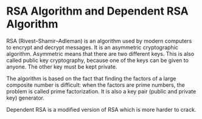 # RSA Algorithm and Dependent RSA Algorithm

RSA (Rivest–Shamir–Adleman) is an algorithm used by modern computers to encrypt and decrypt messages. It is an asymmetric cryptographic algorithm. Asymmetric means that there are two different keys. This is also called public key cryptography, because one of the keys can be given to anyone. The other key must be kept private. 

The algorithm is based on the fact that finding the factors of a large composite number is difficult: when the factors are prime numbers, the problem is called prime factorization. It is also a key pair (public and private key) generator.

Dependent RSA is a modified version of RSA which is more harder to crack.
